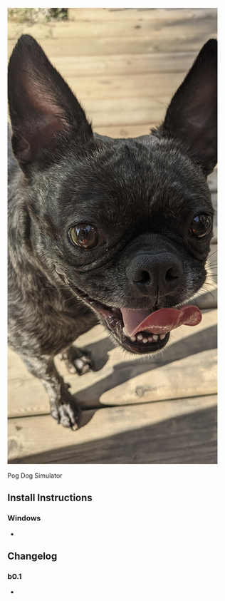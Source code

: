 ![](https://github.com/endercat126/pog-dog-simulator/blob/main/Screenshot_20210903-204142.jpg?raw=true)

Pog Dog Simulator

## Install Instructions
### Windows
-

## Changelog
### b0.1
-
